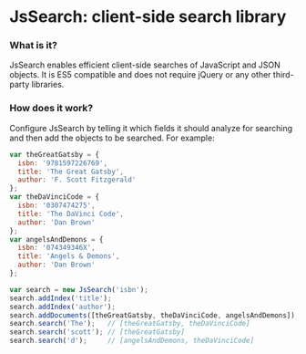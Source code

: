# JsSearch: client-side search library

### What is it?

JsSearch enables efficient client-side searches of JavaScript and JSON objects.
It is ES5 compatible and does not require jQuery or any other third-party libraries.

### How does it work?

Configure JsSearch by telling it which fields it should analyze for searching and then add the objects to be searched.
For example:

```javascript
var theGreatGatsby = {
  isbn: '9781597226769',
  title: 'The Great Gatsby',
  author: 'F. Scott Fitzgerald'
};
var theDaVinciCode = {
  isbn: '0307474275',
  title: 'The DaVinci Code',
  author: 'Dan Brown'
};
var angelsAndDemons = {
  isbn: '074349346X',
  title: 'Angels & Demons',
  author: 'Dan Brown'
};

var search = new JsSearch('isbn');
search.addIndex('title');
search.addIndex('author');
search.addDocuments([theGreatGatsby, theDaVinciCode, angelsAndDemons]);
search.search('The');   // [theGreatGatsby, theDaVinciCode]
search.search('scott'); // [theGreatGatsby]
search.search('d');     // [angelsAndDemons, theDaVinciCode]
```